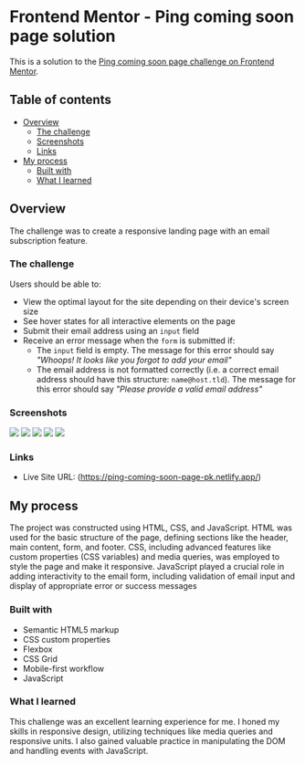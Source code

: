 # Frontend Mentor - Ping coming soon page solution

This is a solution to the [Ping coming soon page challenge on Frontend Mentor](https://www.frontendmentor.io/challenges/ping-single-column-coming-soon-page-5cadd051fec04111f7b848da).

## Table of contents

- [Overview](#overview)
  - [The challenge](#the-challenge)
  - [Screenshots](#screenshots)
  - [Links](#links)
- [My process](#my-process)
  - [Built with](#built-with)
  - [What I learned](#what-i-learned)

## Overview

The challenge was to create a responsive landing page with an email subscription feature.

### The challenge

Users should be able to:

- View the optimal layout for the site depending on their device's screen size
- See hover states for all interactive elements on the page
- Submit their email address using an `input` field
- Receive an error message when the `form` is submitted if:
	- The `input` field is empty. The message for this error should say *"Whoops! It looks like you forgot to add your email"*
	- The email address is not formatted correctly (i.e. a correct email address should have this structure: `name@host.tld`). The message for this error should say *"Please provide a valid email address"*

### Screenshots

![](images/ping-coming-soon-page-successful-mobile.JPG)
![](images/ping-coming-soon-page-active-states-mobile.JPG)
![](images/ping-coming-soon-page-mobile.JPG)
![](images/ping-coming-soon-page-desktop.JPG)
![](images/ping-coming-soon-page-active-states-desktop.JPG)

### Links

- Live Site URL: (https://ping-coming-soon-page-pk.netlify.app/)

## My process

The project was constructed using HTML, CSS, and JavaScript. HTML was used for the basic structure of the page, defining sections like the header, main content, form, and footer. CSS, including advanced features like custom properties (CSS variables) and media queries, was employed to style the page and make it responsive. JavaScript played a crucial role in adding interactivity to the email form, including validation of email input and display of appropriate error or success messages

### Built with

- Semantic HTML5 markup
- CSS custom properties
- Flexbox
- CSS Grid
- Mobile-first workflow
- JavaScript

### What I learned

This challenge was an excellent learning experience for me. I honed my skills in responsive design, utilizing techniques like media queries and responsive units. I also gained valuable practice in manipulating the DOM and handling events with JavaScript.
